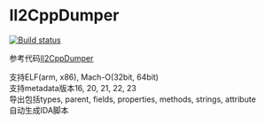 # Il2CppDumper
[![Build status](https://ci.appveyor.com/api/projects/status/anhqw33vcpmp8ofa?svg=true)](https://ci.appveyor.com/project/Perfare/il2cppdumper/branch/master/artifacts)  

参考代码[Il2CppDumper](https://github.com/Jumboperson/Il2CppDumper)  

支持ELF(arm, x86), Mach-O(32bit, 64bit)  
支持metadata版本16, 20, 21, 22, 23  
导出包括types, parent, fields, properties, methods, strings, attribute  
自动生成IDA脚本
